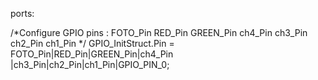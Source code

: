 ports:

/*Configure GPIO pins : FOTO_Pin RED_Pin GREEN_Pin ch4_Pin 
                           ch3_Pin ch2_Pin ch1_Pin */
  GPIO_InitStruct.Pin = FOTO_Pin|RED_Pin|GREEN_Pin|ch4_Pin 
                          |ch3_Pin|ch2_Pin|ch1_Pin|GPIO_PIN_0;

